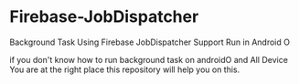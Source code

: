 # Firebase-JobDispatcher
Background Task Using Firebase JobDispatcher Support Run in Android O

if you don't know how to run background task on androidO and All Device You are at the right place
this repository will help you on this. 

